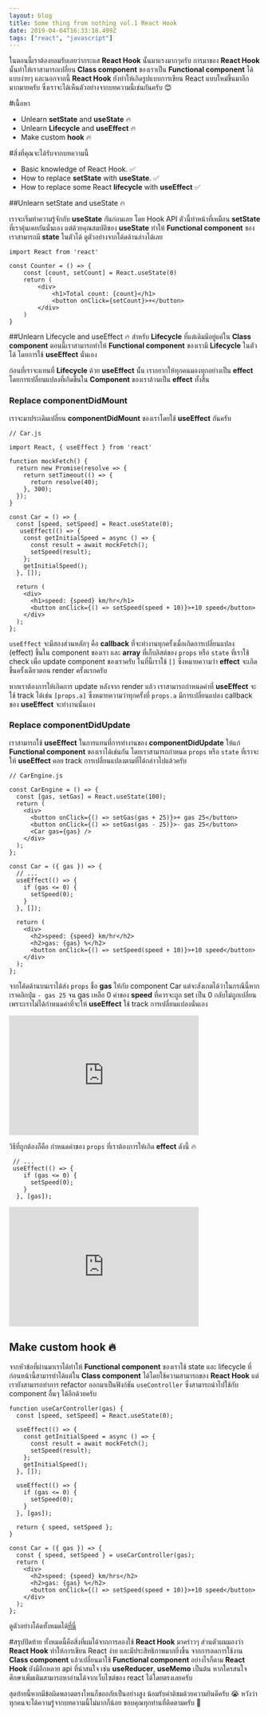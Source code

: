 ```yaml
---
layout: blog
title: Some thing from nothing vol.1 React Hook
date: 2019-04-04T16:33:18.499Z
tags: ["react", "javascript"]
---
```


ในตอนนี้เราต้องยอมรับเลยว่ากระแส **React Hook** นั้นมาแรงมากๆครับ การมาของ **React Hook** นั้นทำให้เราสามารถเปลี่ยน **Class component** ของเราเป็น **Functional component** ได้แบบง่ายๆ และนอกจากนี้ **React Hook** ยังทำให้เกิดรูปแบบการเขียน React แบบใหม่ขึ้นมาอีกมากมายครับ ซึ่งเราจะได้เห็นตัวอย่างจากบทความนี้เช่นกันครับ :blush:

#เนื้อหา

- Unlearn **setState** and **useState** :fire:
- Unlearn **Lifecycle** and **useEffect** :fire:
- Make custom **hook** :fire:

#สิ่งที่คุณจะได้รับจากบทความนี้

- Basic knowledge of React Hook. :white_check_mark:
- How to replace **setState** with **useState**. :white_check_mark:
- How to replace some React **lifecycle** with **useEffect** :white_check_mark:

##Unlearn setState and useState :fire:

เราจะเริ่มทำความรู้จักกับ **useState** กันก่อนเลย โดย Hook API ตัวนี้ทำหน้าที่เหมือน **setState** ที่เราคุ้นเคยกันนั่นเอง แต่ด้วยคุณสมบัติของ **useState** ทำให้ **Functional component** ของเราสามารถมี **state** ในตัวได้ ดูตัวอย่างจากโค้ดด้านล่างได้เลย

```
import React from 'react'

const Counter = () => {
    const [count, setCount] = React.useState(0)
    return (
        <div>
            <h1>Total count: {count}</h1>
            <button onClick={setCount}>+</button>
        </div>
    )
}
```

##Unlearn Lifecycle and useEffect :fire:
สำหรับ **Lifecycle** ที่แต่เดิมมีอยู่แค่ใน **Class component** ตอนนี้เราสามารถทำให้ **Functional component** ของเรามี **Lifecycle** ในตัวได้ โดยการใช้ **useEffect** นั่นเอง

ก่อนที่เราจะแทนที่ **Lifecycle** ด้วย **useEffect** นั้น เราอยากให้ทุกคนมองทุกอย่างเป็น **effect** โดยการเปลี่ยนแปลงที่เกิดขึ้นใน **Component** ของเราล้วนเป็น **effect** ทั้งสิ้น

### Replace componentDidMount

เราจะมาประเดิมเปลี่ยน **componentDidMount** ของเราโดยใช้ **useEffect** กันครับ

```
// Car.js

import React, { useEffect } from 'react'

function mockFetch() {
  return new Promise(resolve => {
    return setTimeout(() => {
      return resolve(40);
    }, 300);
  });
}

const Car = () => {
  const [speed, setSpeed] = React.useState(0);
   useEffect(() => {
    const getInitialSpeed = async () => {
      const result = await mockFetch();
      setSpeed(result);
    };
    getInitialSpeed();
  }, []);

  return (
    <div>
      <h1>speed: {speed} km/hr</h1>
      <button onClick={() => setSpeed(speed + 10)}>+10 speed</button>
    </div>
  );
};
```

`useEffect` จะมีสองส่วนหลักๆ คือ **callback** ที่จะทำงานทุกครั้งเมื่อเกิดการเปลี่ยนแปลง (effect) ขึ้นใน component ของเรา และ **array** ที่เก็บลิสต์ของ `props` หรือ `state` ที่เราใช้ check เพื่อ update component ของเราครับ ในที่นี้เราใช้ `[]` ซึ่งหมายความว่า **effect** จะเกิดขึ้นครั้งเดียวตอน render ครั้งแรกครับ

หากเราต้องการให้เกิดการ update หลังจาก render แล้ว เราสามารถกำหนดค่าที่ **useEffect** จะใช้ track ได้เช่น `[props.a]` ซึ่งหมายความว่าทุกครั้งที่ `props.a` มีการเปลี่ยนแปลง callback ของ **useEffect** จะทำงานนั่นเอง

### Replace componentDidUpdate

เราสามารถใช้ **useEffect** ในการแทนที่การทำงานของ **componentDidUpdate** ให้แก่ **Functional component** ของเราได้เช่นกัน โดยเราสามารถกำหนด `props` หรือ `state` ที่เราจะให้ **useEffect** คอย track การเปลี่ยนแปลงตามที่ได้กล่าวไปแล้วครับ

```
// CarEngine.js

const CarEngine = () => {
  const [gas, setGas] = React.useState(100);
  return (
    <div>
      <button onClick={() => setGas(gas + 25)}>+ gas 25</button>
      <button onClick={() => setGas(gas - 25)}>- gas 25</button>
      <Car gas={gas} />
    </div>
  );
};
```

```
const Car = ({ gas }) => {
  // ...
  useEffect(() => {
    if (gas <= 0) {
      setSpeed(0);
    }
  }, []);

  return (
    <div>
      <h2>speed: {speed} km/hr</h2>
      <h2>gas: {gas} %</h2>
      <button onClick={() => setSpeed(speed + 10)}>+10 speed</button>
    </div>
  );
};
```

จากโค้ดด้านบนเราได้ส่ง `props` ชื่อ **gas** ให้กับ component Car แต่จะสังเกตได้ว่าในกรณีนี้หากเราคลิกปุ่ม `- gas 25` จน gas เหลือ 0 ค่าของ **speed** ที่ควรจะถูก set เป็น 0 กลับไม่ถูกเปลี่ยนเพราะเราไม่ได้กำหนดค่าที่จะให้ **useEffect** ใช้ track การเปลี่ยนแปลงนั่นเอง

<iframe src="https://giphy.com/embed/2kTIBd9BjgppUshNsc" width="380" height="240" frameBorder="0" class="giphy-embed" allowFullScreen></iframe><p><a href="https://giphy.com/gifs/2kTIBd9BjgppUshNsc"></a></p>

วิธีที่ถูกต้องก็คือ กำหนดค่าของ `props` ที่เราต้องการให้เกิด **effect** ดังนี้ :fire:

```
 // ...
 useEffect(() => {
    if (gas <= 0) {
      setSpeed(0);
    }
  }, [gas]);
```

<iframe src="https://giphy.com/embed/2kNxjHAzuh9EgIn5wB" width="380" height="240" frameBorder="0" class="giphy-embed" allowFullScreen></iframe><p><a href="https://giphy.com/gifs/2kNxjHAzuh9EgIn5wB"></a></p>

## Make custom hook :fire:
จากหัวข้อที่ผ่านมาเราได้ทำให้ **Functional component** ของเราใช้ state และ lifecycle ที่ก่อนหน้านี้สามารทำได้แต่ใน **Class component** ได้โดยใช้ความสามารถของ **React Hook** แต่เรายังสามารถทำการ refactor ออกมาเป็นฟังก์ชัน  `useController` ซึ่งสามารถนำไปใช้กับ component อื่นๆ ได้อีกด้วยครับ

```
function useCarController(gas) {
  const [speed, setSpeed] = React.useState(0);

  useEffect(() => {
    const getInitialSpeed = async () => {
      const result = await mockFetch();
      setSpeed(result);
    };
    getInitialSpeed();
  }, []);

  useEffect(() => {
    if (gas <= 0) {
      setSpeed(0);
    }
  }, [gas]);

  return { speed, setSpeed };
}
```

```
const Car = ({ gas }) => {
  const { speed, setSpeed } = useCarController(gas);
  return (
    <div>
      <h2>speed: {speed} km/hrs</h2>
      <h2>gas: {gas} %</h2>
      <button onClick={() => setSpeed(speed + 10)}>+10 speed</button>
    </div>
  );
};
```

ดูตัวอย่างโค้ดทั้งหมดได้[ที่นี่](https://codesandbox.io/s/2rj04xpxy)

#สรุปปิดท้าย
ทั้งหมดนี้คือสิ่งที่ผมได้จากการลองใช้ **React Hook** มาคร่าวๆ ส่วนตัวผมมองว่า **React Hook** ทำให้การเขียน React ง่าย และมีประสิทธิภาพมากยิ่งขึ้น จากการลดการใช้งาน **Class component** แล้วเปลี่ยนมาใช้ **Functional component** อย่างไรก็ตาม **React Hook** ยังมีอีกหลาย api ที่น่าสนใจ เช่น **useReducer**, **useMemo** เป็นต้น หากใครสนใจศึกษาเพิ่มเติมสามารถหาอ่านได้จากเว็บไซต์ของ react ได้โดยตรงเลยครับ

สุดท้ายนี้หากมีข้อผิดพลาดตรงไหนก็ขออภัยเป็นอย่างสูง น้อมรับคำติชมด้วยความยินดีครับ :sob: หวังว่าทุกคนจะได้ความรู้จากบทความนี้ไม่มากก็น้อย ขอบคุณทุกท่านที่ติดตามครับ :pray:

